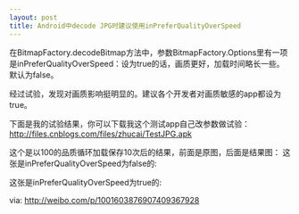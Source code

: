 ```yaml
---
layout: post
title: Android中decode JPG时建议使用inPreferQualityOverSpeed
---
```


在BitmapFactory.decodeBitmap方法中，参数BitmapFactory.Options里有一项是inPreferQualityOverSpeed：设为true的话，画质更好，加载时间略长一些。默认为false。

经过试验，发现对画质影响挺明显的。建议各个开发者对画质敏感的app都设为true。

下面是我的试验结果，你可以下载我这个测试app自己改参数做试验：
http://files.cnblogs.com/files/zhucai/TestJPG.apk

这个是以100的品质循环加载保存10次后的结果，前面是原图，后面是结果图：
这张是inPreferQualityOverSpeed为false的:



这张是inPreferQualityOverSpeed为true的:





via: http://weibo.com/p/1001603876907409367928
